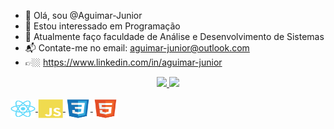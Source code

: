 - 👋 Olá, sou @Aguimar-Junior
- 👀 Estou interessado em Programação
- 🌱 Atualmente faço faculdade de Análise e Desenvolvimento de Sistemas
- 📬 Contate-me no email: aguimar-junior@outlook.com  
- 👉🏼 https://www.linkedin.com/in/aguimar-junior

<div align="center">
  <a href="https://github.com/Aguimar-Junior">
  <img height="160em" src="https://github-readme-stats.vercel.app/api?username=Aguimar-Junior&show_icons=true&theme=dark&include_all_commits=true&count_private=true"/>
  <img height="160em" src="https://github-readme-stats.vercel.app/api/top-langs/?username=Aguimar-Junior&layout=compact&langs_count=7&theme=dark"/>
</div>
  
<div style="display: inline_block"><br>
  <img align="center" alt="Aguimar-React" height="30" width="40" src="https://raw.githubusercontent.com/devicons/devicon/master/icons/react/react-original.svg">
  <img align="center" alt="Aguimar-Js" height="30" width="40" src="https://raw.githubusercontent.com/devicons/devicon/master/icons/javascript/javascript-plain.svg">
  <img align="center" alt="Aguimar-CSS" height="30" width="40" src="https://raw.githubusercontent.com/devicons/devicon/master/icons/css3/css3-original.svg"> 
  <img align="center" alt="Aguimar-HTML" height="30" width="40" src="https://raw.githubusercontent.com/devicons/devicon/master/icons/html5/html5-original.svg">
</div>




